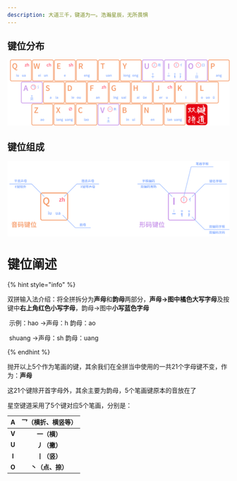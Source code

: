```yaml
---
description: 大道三千，键道为一。浩瀚星辰，无所畏惧
---
```




## 键位分布

![](../.gitbook/assets/xkjd-qwerty.png)

## 键位组成

![xkjd-rules](../.gitbook/assets/xkjd-rules.png)

# 键位阐述

{% hint style="info" %}

双拼输入法介绍：将全拼拆分为**声母**和**韵母**两部分，**声母→**图中**橘色大写字母**及按键中**右上角红色小写字母**，韵母→图中**小写蓝色字母**

​	示例：hao  →声母：h     韵母：ao

​				shuang  →声母：sh      韵母：uang	

{% endhint %}

抛开以上5个作为笔画的键，其余我们在全拼当中使用的一共21个字母键不变，作为：**声母**

这21个键除开首字母外，其余主要为韵母，5个笔画键原本的音放在了



星空键道采用了5个键对应5个笔画，分别是：

| **A** | **乛（横折、横竖等）** |
| :---: | :--------------------: |
| **V** |      **一（横）**      |
| **U** |      **丿（撇）**      |
| **I** |      **丨（竖）**      |
| **O** |    **丶（点、捺）**    |

